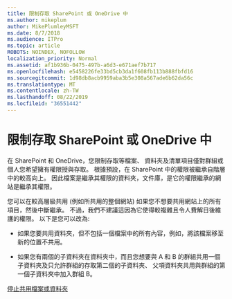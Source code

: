 ```yaml
---
title: 限制存取 SharePoint 或 OneDrive 中
ms.author: mikeplum
author: MikePlumleyMSFT
ms.date: 8/7/2018
ms.audience: ITPro
ms.topic: article
ROBOTS: NOINDEX, NOFOLLOW
localization_priority: Normal
ms.assetid: af1b936b-0475-497b-a6d3-e671aef7b717
ms.openlocfilehash: e5458226fe33bd5cb3da1f608fb113b888fbfd16
ms.sourcegitcommit: 1d98db8acb9959aba3b5e308a567ade6b62da56c
ms.translationtype: MT
ms.contentlocale: zh-TW
ms.lasthandoff: 08/22/2019
ms.locfileid: "36551442"
---
```

# <a name="restrict-access-in-sharepoint-or-onedrive"></a>限制存取 SharePoint 或 OneDrive 中

在 SharePoint 和 OneDrive，您限制存取等檔案、 資料夾及清單項目僅對群組或個人您希望擁有權限授與存取。 根據預設，在 SharePoint 中的權限被繼承自階層中的較高向上。 因此檔案是繼承其權限的資料夾，文件庫，是它的權限繼承的網站是繼承其權限。
  
您可以在較高層級共用 (例如所共用的整個網站) 如果您不想要共用網站上的所有項目，然後中斷繼承。 不過，我們不建議這因為它使得較複雜且令人費解日後維護的權限。 以下是您可以改為:
  
- 如果您要共用資料夾，但不包括一個檔案中的所有內容，例如，將該檔案移至新的位置不共用。
    
- 如果您有兩個的子資料夾在資料夾中，而且您想要與 A 和 B 的群組共用一個子資料夾及只允許群組的存取第二個的子資料夾、 父項資料夾共用與群組的第一個子資料夾中加入群組 B。
    
[停止共用檔案或資料夾](https://go.microsoft.com/fwlink/?linkid=2008861)
  

